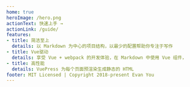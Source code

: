```yaml
---
home: true
heroImage: /hero.png
actionText: 快速上手 →
actionLink: /guide/
features:
- title: 简洁至上
  details: 以 Markdown 为中心的项目结构，以最少的配置帮助你专注于写作
- title: Vue驱动
  details: 享受 Vue + webpack 的开发体验，在 Markdown 中使用 Vue 组件，
- title: 高性能
  details: VuePress 为每个页面预渲染生成静态的 HTML
footer: MIT Licensed | Copyright 2018-present Evan You
---
```


